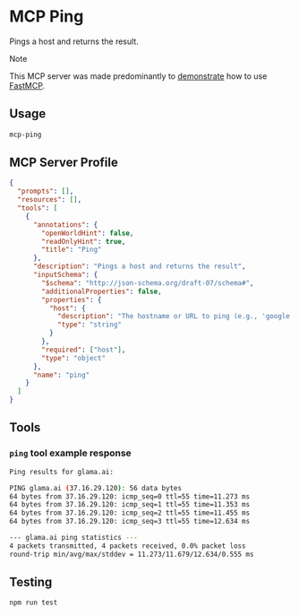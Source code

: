 # MCP Ping

Pings a host and returns the result.

> [!NOTE]
> This MCP server was made predominantly to [demonstrate](https://github.com/punkpeye/mcp-ping/blob/main/src/createServer.ts) how to use [FastMCP](https://github.com/punkpeye/fastmcp).

## Usage

```bash
mcp-ping
```

## MCP Server Profile

```json
{
  "prompts": [],
  "resources": [],
  "tools": [
    {
      "annotations": {
        "openWorldHint": false,
        "readOnlyHint": true,
        "title": "Ping"
      },
      "description": "Pings a host and returns the result",
      "inputSchema": {
        "$schema": "http://json-schema.org/draft-07/schema#",
        "additionalProperties": false,
        "properties": {
          "host": {
            "description": "The hostname or URL to ping (e.g., 'google.com' or 'https://google.com')",
            "type": "string"
          }
        },
        "required": ["host"],
        "type": "object"
      },
      "name": "ping"
    }
  ]
}
```

## Tools

### `ping` tool example response

```bash
Ping results for glama.ai:

PING glama.ai (37.16.29.120): 56 data bytes
64 bytes from 37.16.29.120: icmp_seq=0 ttl=55 time=11.273 ms
64 bytes from 37.16.29.120: icmp_seq=1 ttl=55 time=11.353 ms
64 bytes from 37.16.29.120: icmp_seq=2 ttl=55 time=11.455 ms
64 bytes from 37.16.29.120: icmp_seq=3 ttl=55 time=12.634 ms

--- glama.ai ping statistics ---
4 packets transmitted, 4 packets received, 0.0% packet loss
round-trip min/avg/max/stddev = 11.273/11.679/12.634/0.555 ms
```

## Testing

```bash
npm run test
```
